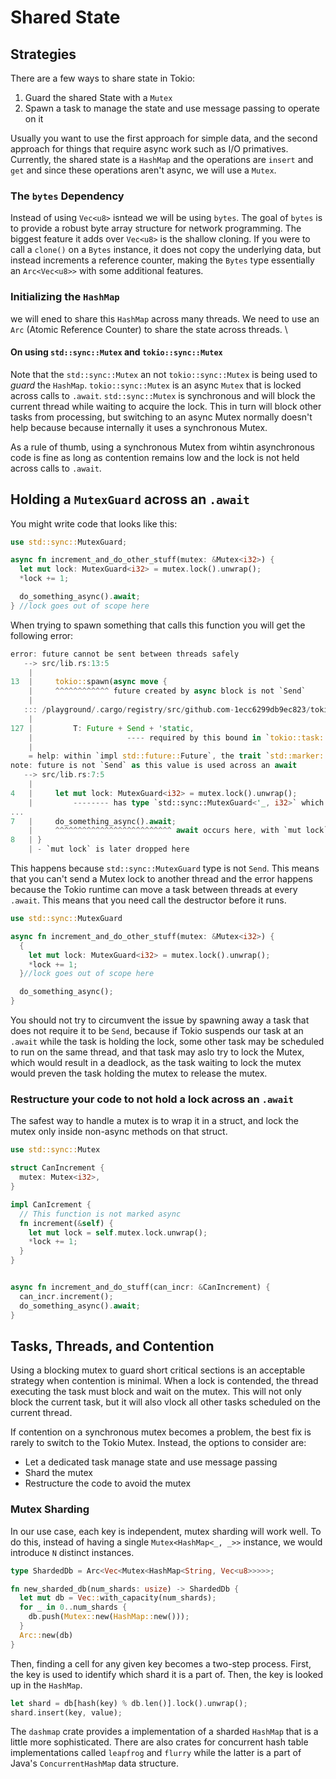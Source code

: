 # Shared State

## Strategies

There are a few ways to share state in Tokio:

1) Guard the shared State with a `Mutex`
2) Spawn a task to manage the state and use message passing to operate on it

Usually you want to use the first approach for simple data, and the second approach for things that require async  work such as I/O primatives. Currently, the shared state is a `HashMap` and the operations are `insert` and `get` and since these operations aren't async, we will use a `Mutex`.

### The `bytes` Dependency

Instead of using `Vec<u8>` isntead we will be using `bytes`. The goal of `bytes` is to provide a robust byte array structure for network programming. The biggest feature it adds over `Vec<u8>` is the shallow cloning. If you were to call a `clone()` on a `Bytes` instance, it does not copy the underlying data, but instead increments a reference counter, making the `Bytes` type essentially an `Arc<Vec<u8>>` with some additional features.

### Initializing the `HashMap`

we will ened to share this `HashMap` across many threads. We need to use an `Arc` (Atomic Reference Counter) to share the state across threads. \

#### On using `std::sync::Mutex` and `tokio::sync::Mutex`

Note that the `std::sync::Mutex` an not `tokio::sync::Mutex` is being used to *guard* the `HashMap`. `tokio::sync::Mutex` is an async `Mutex` that is locked across calls to `.await`. `std::sync::Mutex` is synchronous and will block the current thread while waiting to acquire the lock. This in turn will block other tasks from processing, but switching to an async Mutex normally doesn't help because because internally it uses a synchronous Mutex. 

As a rule of thumb, using a synchronous Mutex from wihtin asynchronous code is fine as long as contention remains low and the lock is not held across calls to `.await`. 

## Holding a `MutexGuard` across an `.await`

You might write code that looks like this:

```rust
use std::sync::MutexGuard;

async fn increment_and_do_other_stuff(mutex: &Mutex<i32>) {
  let mut lock: MutexGuard<i32> = mutex.lock().unwrap();
  *lock += 1;

  do_something_async().await;
} //lock goes out of scope here
```

When trying to spawn something that calls this function you will get the following error:
```rust
error: future cannot be sent between threads safely
   --> src/lib.rs:13:5
    |
13  |     tokio::spawn(async move {
    |     ^^^^^^^^^^^^ future created by async block is not `Send`
    |
   ::: /playground/.cargo/registry/src/github.com-1ecc6299db9ec823/tokio-0.2.21/src/task/spawn.rs:127:21
    |
127 |         T: Future + Send + 'static,
    |                     ---- required by this bound in `tokio::task::spawn::spawn`
    |
    = help: within `impl std::future::Future`, the trait `std::marker::Send` is not implemented for `std::sync::MutexGuard<'_, i32>`
note: future is not `Send` as this value is used across an await
   --> src/lib.rs:7:5
    |
4   |     let mut lock: MutexGuard<i32> = mutex.lock().unwrap();
    |         -------- has type `std::sync::MutexGuard<'_, i32>` which is not `Send`
...
7   |     do_something_async().await;
    |     ^^^^^^^^^^^^^^^^^^^^^^^^^^ await occurs here, with `mut lock` maybe used later
8   | }
    | - `mut lock` is later dropped here
```

This happens because `std::sync::MutexGuard` type is not `Send`. This means that you can't send a Mutex lock to another thread and the error happens because the Tokio runtime can move a task between threads at every `.await`. This means that you need call the destructor before it runs. 

```rust
use std::sync::MutexGuard

async fn increment_and_do_other_stuff(mutex: &Mutex<i32>) {
  {
    let mut lock: MutexGuard<i32> = mutex.lock().unwrap();
    *lock += 1; 
  }//lock goes out of scope here

  do_something_async();
}
```

You should not try to circumvent the issue by spawning away a task that does not require it to be `Send`, because if Tokio suspends our task at an `.await` while the task is holding the lock, some other task may be scheduled to run on the same thread, and that task may aslo try to lock the Mutex, which would result in a deadlock, as the task waiting to lock the mutex would preven the task holding the mutex to release the mutex. 

### Restructure your code to not hold a lock across an `.await`

The safest way to handle a mutex is to wrap it in a struct, and lock the mutex only inside non-async methods on that struct. 

```rust
use std::sync::Mutex

struct CanIncrement {
  mutex: Mutex<i32>,
}

impl CanIcrement {
  // This function is not marked async
  fn increment(&self) {
    let mut lock = self.mutex.lock.unwrap();
    *lock += 1;
  }
}


async fn increment_and_do_stuff(can_incr: &CanIncrement) {
  can_incr.increment();
  do_something_async().await;
}
```

## Tasks, Threads, and Contention

Using a blocking mutex to guard short critical sections is an acceptable strategy when contention is minimal. When a lock is contended, the thread executing the task must block and wait on the mutex. This will not only block the current task, but it will also vlock all other tasks scheduled on the current thread. 

If contention on a synchronous mutex becomes a problem, the best fix is rarely to switch to the Tokio Mutex. Instead, the options to consider are:

* Let a dedicated task manage state and use message passing
* Shard the mutex
* Restructure the code to avoid the mutex

### Mutex Sharding 

In our use case, each key is independent, mutex sharding will work well. To do this, instead of having a single `Mutex<HashMap<_, _>>` instance, we would introduce `N` distinct instances.

```rust
type ShardedDb = Arc<Vec<Mutex<HashMap<String, Vec<u8>>>>>;

fn new_sharded_db(num_shards: usize) -> ShardedDb {
  let mut db = Vec::with_capacity(num_shards);
  for _ in 0..num_shards {
    db.push(Mutex::new(HashMap::new()));
  }
  Arc::new(db)
}
```

Then, finding a cell for any given key becomes a two-step process. First, the key is used to identify which shard it is a part of. Then, the key is looked up in the `HashMap`.

```rust
let shard = db[hash(key) % db.len()].lock().unwrap();
shard.insert(key, value);
```

The `dashmap` crate provides a implementation of a sharded `HashMap` that is a little more sophisticated. There are also crates for concurrent hash table implementations called `leapfrog` and `flurry` while the latter is a part of Java's `ConcurrentHashMap` data structure.
